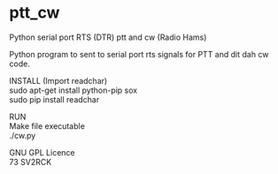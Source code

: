 # ptt_cw
Python serial port RTS (DTR) ptt and cw (Radio Hams)<br>

Python program to sent to serial port rts signals for PTT and dit dah cw code.

INSTALL (Import readchar)<br>
  sudo apt-get install python-pip sox<br>
  sudo pip install readchar<br>

RUN<br>
Make file executable<br>
./cw.py<br>



GNU GPL Licence<br>
73 SV2RCK
